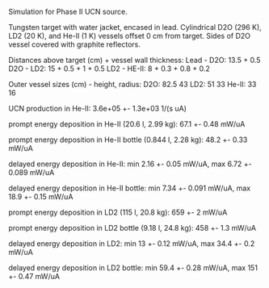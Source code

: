 Simulation for Phase II UCN source.

Tungsten target with water jacket, encased in lead.
Cylindrical D2O (296 K), LD2 (20 K), and He-II (1 K) vessels offset 0 cm from target.
Sides of D2O vessel covered with graphite reflectors.

Distances above target (cm) + vessel wall thickness:
Lead - D2O: 13.5 + 0.5
D2O - LD2: 15 + 0.5 + 1 + 0.5
LD2 - HE-II: 8 + 0.3 + 0.8 + 0.2

Outer vessel sizes (cm) - height, radius:
D2O: 82.5 43
LD2: 51 33
He-II: 33 16

UCN production in He-II:
3.6e+05 +- 1.3e+03 1/(s uA)

prompt energy deposition in He-II (20.6 l, 2.99 kg):
67.1 +- 0.48 mW/uA

prompt energy deposition in He-II bottle (0.844 l, 2.28 kg):
48.2 +- 0.33 mW/uA

delayed energy deposition in He-II:
min 2.16 +- 0.05 mW/uA, max 6.72 +- 0.089 mW/uA

delayed energy deposition in He-II bottle:
min 7.34 +- 0.091 mW/uA, max 18.9 +- 0.15 mW/uA

prompt energy deposition in LD2 (115 l, 20.8 kg):
659 +- 2 mW/uA

prompt energy deposition in LD2 bottle (9.18 l, 24.8 kg):
458 +- 1.3 mW/uA

delayed energy deposition in LD2:
min 13 +- 0.12 mW/uA, max 34.4 +- 0.2 mW/uA

delayed energy deposition in LD2 bottle:
min 59.4 +- 0.28 mW/uA, max 151 +- 0.47 mW/uA

